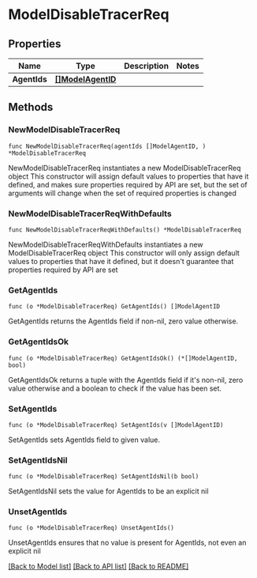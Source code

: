 # ModelDisableTracerReq

## Properties

Name | Type | Description | Notes
------------ | ------------- | ------------- | -------------
**AgentIds** | [**[]ModelAgentID**](ModelAgentID.md) |  | 

## Methods

### NewModelDisableTracerReq

`func NewModelDisableTracerReq(agentIds []ModelAgentID, ) *ModelDisableTracerReq`

NewModelDisableTracerReq instantiates a new ModelDisableTracerReq object
This constructor will assign default values to properties that have it defined,
and makes sure properties required by API are set, but the set of arguments
will change when the set of required properties is changed

### NewModelDisableTracerReqWithDefaults

`func NewModelDisableTracerReqWithDefaults() *ModelDisableTracerReq`

NewModelDisableTracerReqWithDefaults instantiates a new ModelDisableTracerReq object
This constructor will only assign default values to properties that have it defined,
but it doesn't guarantee that properties required by API are set

### GetAgentIds

`func (o *ModelDisableTracerReq) GetAgentIds() []ModelAgentID`

GetAgentIds returns the AgentIds field if non-nil, zero value otherwise.

### GetAgentIdsOk

`func (o *ModelDisableTracerReq) GetAgentIdsOk() (*[]ModelAgentID, bool)`

GetAgentIdsOk returns a tuple with the AgentIds field if it's non-nil, zero value otherwise
and a boolean to check if the value has been set.

### SetAgentIds

`func (o *ModelDisableTracerReq) SetAgentIds(v []ModelAgentID)`

SetAgentIds sets AgentIds field to given value.


### SetAgentIdsNil

`func (o *ModelDisableTracerReq) SetAgentIdsNil(b bool)`

 SetAgentIdsNil sets the value for AgentIds to be an explicit nil

### UnsetAgentIds
`func (o *ModelDisableTracerReq) UnsetAgentIds()`

UnsetAgentIds ensures that no value is present for AgentIds, not even an explicit nil

[[Back to Model list]](../README.md#documentation-for-models) [[Back to API list]](../README.md#documentation-for-api-endpoints) [[Back to README]](../README.md)


